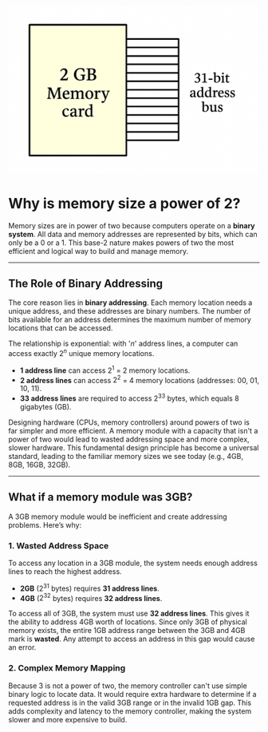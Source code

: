 ![2GB Memory with 31-bit Address Bus](./memory-size.png)

# Why is memory size a power of 2?

Memory sizes are in power of two because computers operate on a **binary system**. All data and memory addresses are represented by bits, which can only be a 0 or a 1. This base-2 nature makes powers of two the most efficient and logical way to build and manage memory.

---

## The Role of Binary Addressing 

The core reason lies in **binary addressing**. Each memory location needs a unique address, and these addresses are binary numbers. The number of bits available for an address determines the maximum number of memory locations that can be accessed.

The relationship is exponential: with '$n$' address lines, a computer can access exactly $2^n$ unique memory locations.

* **1 address line** can access $2^1$ = 2 memory locations.
* **2 address lines** can access $2^2$ = 4 memory locations (addresses: 00, 01, 10, 11).
* **33 address lines** are required to access $2^{33}$ bytes, which equals 8 gigabytes (GB).

Designing hardware (CPUs, memory controllers) around powers of two is far simpler and more efficient. A memory module with a capacity that isn't a power of two would lead to wasted addressing space and more complex, slower hardware. This fundamental design principle has become a universal standard, leading to the familiar memory sizes we see today (e.g., 4GB, 8GB, 16GB, 32GB).

---

## What if a memory module was 3GB? 

A 3GB memory module would be inefficient and create addressing problems. Here’s why:

### 1. Wasted Address Space

To access any location in a 3GB module, the system needs enough address lines to reach the highest address.

* **2GB** ($2^{31}$ bytes) requires **31 address lines**.
* **4GB** ($2^{32}$ bytes) requires **32 address lines**.

To access all of 3GB, the system must use **32 address lines**. This gives it the ability to address 4GB worth of locations. Since only 3GB of physical memory exists, the entire 1GB address range between the 3GB and 4GB mark is **wasted**. Any attempt to access an address in this gap would cause an error.

### 2. Complex Memory Mapping

Because 3 is not a power of two, the memory controller can't use simple binary logic to locate data. It would require extra hardware to determine if a requested address is in the valid 3GB range or in the invalid 1GB gap. This adds complexity and latency to the memory controller, making the system slower and more expensive to build.

